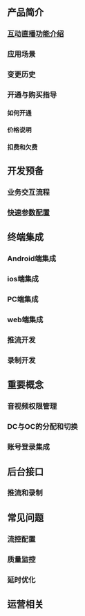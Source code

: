 ## 产品简介
### [互动直播功能介绍](https://github.com/zhaoyang21cn/suixinbo_doc/blob/master/doc2/Introduction.md)
### 应用场景
### 变更历史
### 开通与购买指导
#### 如何开通
#### 价格说明
#### 扣费和欠费

## 开发预备
### 业务交互流程
### [快速参数配置](https://github.com/zhaoyang21cn/suixinbo_doc/blob/master/doc2/fastConfig.md)

## 终端集成
### Android端集成
### ios端集成
### PC端集成
### web端集成
### 推流开发
### 录制开发
## 重要概念
### 音视频权限管理
### DC与OC的分配和切换
### 账号登录集成
## 后台接口
### 推流和录制
## 常见问题
### 流控配置
### 质量监控
### 延时优化
## 运营相关